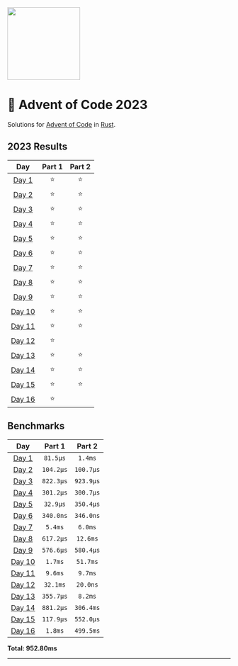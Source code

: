 <img src="./.assets/christmas_ferris.png" width="164">

# 🎄 Advent of Code 2023

Solutions for [Advent of Code](https://adventofcode.com/) in [Rust](https://www.rust-lang.org/).

<!--- advent_readme_stars table --->
## 2023 Results

| Day | Part 1 | Part 2 |
| :---: | :---: | :---: |
| [Day 1](https://adventofcode.com/2023/day/1) | ⭐ | ⭐ |
| [Day 2](https://adventofcode.com/2023/day/2) | ⭐ | ⭐ |
| [Day 3](https://adventofcode.com/2023/day/3) | ⭐ | ⭐ |
| [Day 4](https://adventofcode.com/2023/day/4) | ⭐ | ⭐ |
| [Day 5](https://adventofcode.com/2023/day/5) | ⭐ | ⭐ |
| [Day 6](https://adventofcode.com/2023/day/6) | ⭐ | ⭐ |
| [Day 7](https://adventofcode.com/2023/day/7) | ⭐ | ⭐ |
| [Day 8](https://adventofcode.com/2023/day/8) | ⭐ | ⭐ |
| [Day 9](https://adventofcode.com/2023/day/9) | ⭐ | ⭐ |
| [Day 10](https://adventofcode.com/2023/day/10) | ⭐ | ⭐ |
| [Day 11](https://adventofcode.com/2023/day/11) | ⭐ | ⭐ |
| [Day 12](https://adventofcode.com/2023/day/12) | ⭐ |   |
| [Day 13](https://adventofcode.com/2023/day/13) | ⭐ | ⭐ |
| [Day 14](https://adventofcode.com/2023/day/14) | ⭐ | ⭐ |
| [Day 15](https://adventofcode.com/2023/day/15) | ⭐ | ⭐ |
| [Day 16](https://adventofcode.com/2023/day/16) | ⭐ |   |
<!--- advent_readme_stars table --->

<!--- benchmarking table --->
## Benchmarks

| Day | Part 1 | Part 2 |
| :---: | :---: | :---:  |
| [Day 1](./src/bin/01.rs) | `81.5µs` | `1.4ms` |
| [Day 2](./src/bin/02.rs) | `104.2µs` | `100.7µs` |
| [Day 3](./src/bin/03.rs) | `822.3µs` | `923.9µs` |
| [Day 4](./src/bin/04.rs) | `301.2µs` | `300.7µs` |
| [Day 5](./src/bin/05.rs) | `32.9µs` | `350.4µs` |
| [Day 6](./src/bin/06.rs) | `340.0ns` | `346.0ns` |
| [Day 7](./src/bin/07.rs) | `5.4ms` | `6.0ms` |
| [Day 8](./src/bin/08.rs) | `617.2µs` | `12.6ms` |
| [Day 9](./src/bin/09.rs) | `576.6µs` | `580.4µs` |
| [Day 10](./src/bin/10.rs) | `1.7ms` | `51.7ms` |
| [Day 11](./src/bin/11.rs) | `9.6ms` | `9.7ms` |
| [Day 12](./src/bin/12.rs) | `32.1ms` | `20.0ns` |
| [Day 13](./src/bin/13.rs) | `355.7µs` | `8.2ms` |
| [Day 14](./src/bin/14.rs) | `881.2µs` | `306.4ms` |
| [Day 15](./src/bin/15.rs) | `117.9µs` | `552.0µs` |
| [Day 16](./src/bin/16.rs) | `1.8ms` | `499.5ms` |

**Total: 952.80ms**
<!--- benchmarking table --->

---
